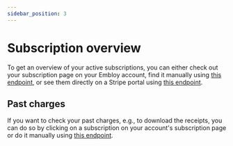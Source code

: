 ```yaml
---
sidebar_position: 3
---
```


# Subscription overview

To get an overview of your active subscriptions, you can either check out your subscription page on your Embloy account, find it manually using [this endpoint](https://www.postman.com/embloy/workspace/embloy-workspace/request/24977803-7cab524b-8cbb-4c9b-ba55-ebf24e267f12), or see them directly on a Stripe portal using [this endpoint](https://www.postman.com/embloy/workspace/embloy-workspace/request/24977803-687fefbc-dd89-4fcc-8e17-30d72a0dacaf).

## Past charges

If you want to check your past charges, e.g., to download the receipts, you can do so by clicking on a subscription on your account's subscription page or do it manually using [this endpoint](https://www.postman.com/embloy/workspace/embloy-workspace/request/24977803-404f289e-eb7b-4b4f-9c95-acb27fc856e6).